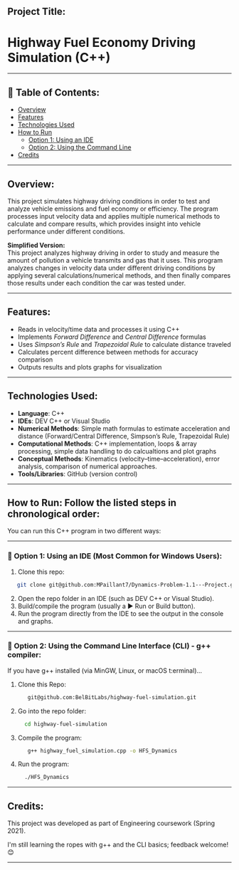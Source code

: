 ## Project Title:
# Highway Fuel Economy Driving Simulation (C++)

---
## 📑 Table of Contents:
- [Overview](#overview)
- [Features](#features)
- [Technologies Used](#technologies-used)
- [How to Run](#how-to-run-follow-the-listed-steps-in-chronological-order)
  - [Option 1: Using an IDE](#-option-1-using-an-ide-most-common-for-windows-users)
  - [Option 2: Using the Command Line](#-option-2-using-the-command-line-g-compiler)
- [Credits](#credits)

---
## Overview:
This project simulates highway driving conditions in order to test and analyze vehicle emissions and fuel economy or efficiency. The program processes input velocity data 
and applies multiple numerical methods to calculate and compare results, which provides insight into vehicle performance under different conditions.  

**Simplified Version:**  
This project analyzes highway driving in order to study and measure the amount of pollution a vehicle transmits and gas that it uses. This program analyzes changes in velocity data 
under different driving conditions by applying several calculations/numerical methods, and then finally compares those results under each condition the car was tested under.  

---
## Features:
- Reads in velocity/time data and processes it using C++  
- Implements *Forward Difference* and *Central Difference* formulas  
- Uses *Simpson’s Rule* and *Trapezoidal Rule* to calculate distance traveled  
- Calculates percent difference between methods for accuracy comparison  
- Outputs results and plots graphs for visualization  

---
## Technologies Used:
- **Language**: C++  
- **IDEs**: DEV C++ or Visual Studio  
- **Numerical Methods**: Simple math formulas to estimate acceleration and distance (Forward/Central Difference, Simpson’s Rule, Trapezoidal Rule) 
- **Computational Methods**: C++ implementation, loops & array processing, simple data handling to do calcualtions and plot graphs
- **Conceptual Methods**: Kinematics (velocity–time–acceleration), error analysis, comparison of numerical approaches.
- **Tools/Libraries**: GitHub (version control)  

---
## How to Run: Follow the listed steps in chronological order:  
You can run this C++ program in two different ways:  

---
### 🔹 Option 1: Using an IDE (Most Common for Windows Users):
1.  Clone this repo:  
   ```bash
      git clone git@github.com:MPaillant7/Dynamics-Problem-1.1---Project.git
   ```
  2. Open the repo folder in an IDE (such as DEV C++ or Visual Studio).
  3. Build/compile the program (usually a ▶️ Run or Build button).
  4. Run the program directly from the IDE to see the output in the console and graphs.

---
### 🔹 Option 2: Using the Command Line Interface (CLI) - g++ compiler:
If you have g++ installed (via MinGW, Linux, or macOS t:erminal)...

1. Clone this Repo:
   ```bash
      git@github.com:BelBitLabs/highway-fuel-simulation.git
   ```
2. Go into the repo folder:
    ```bash
      cd highway-fuel-simulation
    ```
3. Compile the program:
   ```bash
      g++ highway_fuel_simulation.cpp -o HFS_Dynamics
   ```
4. Run the program:
   ```bash
     ./HFS_Dynamics
   ```
---
## Credits:
This project was developed as part of Engineering coursework (Spring 2021).

I'm still learning the ropes with g++ and the CLI basics; feedback welcome!😊

---



   














